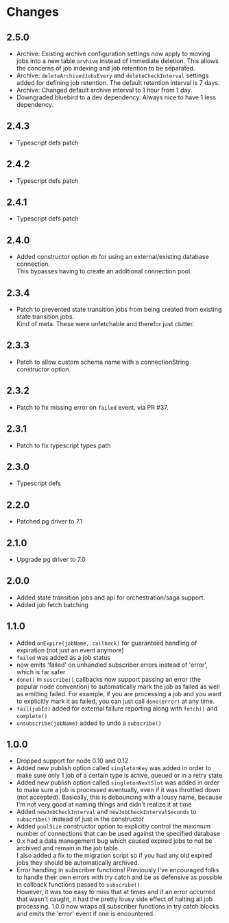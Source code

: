 # Changes

## 2.5.0
 
- Archive: Existing archive configuration settings now apply to moving jobs into a new table `arvhive` 
instead of immediate deletion. This allows the concerns of job indexing and job retention to be separated.
- Archive: `deleteArchivedJobsEvery` and `deleteCheckInterval` settings added for defining job retention. 
The default retention interval is 7 days.
- Archive: Changed default archive interval to 1 hour from 1 day.
- Downgraded bluebird to a dev dependency. Always nice to have 1 less dependency.

## 2.4.3

- Typescript defs patch

## 2.4.2

- Typescript defs patch

## 2.4.1

- Typescript defs patch

## 2.4.0

- Added constructor option `db` for using an external/existing database connection.  
This bypasses having to create an additional connection pool.

## 2.3.4

- Patch to prevented state transition jobs from being created from existing state transition jobs.  
Kind of meta.  These were unfetchable and therefor just clutter.  

## 2.3.3

- Patch to allow custom schema name with a connectionString constructor option.

## 2.3.2

- Patch to fix missing error on `failed` event.  via PR #37.

## 2.3.1

- Patch to fix typescript types path

## 2.3.0

- Typescript defs

## 2.2.0

- Patched pg driver to 7.1

## 2.1.0

- Upgrade pg driver to 7.0

## 2.0.0

- Added state transition jobs and api for orchestration/saga support. 
- Added job fetch batching

## 1.1.0

- Added `onExpire(jobName, callback)` for guaranteed handling of expiration (not just an event anymore)
- `failed` was added as a job status 
- now emits 'failed' on unhandled subscriber errors instead of 'error', which is far safer 
- `done()` in `suscribe()` callbacks now support passing an error (the popular node convention) to 
automatically mark the job as failed as well as emitting failed.  For example, 
if you are processing a job and you want to explicitly mark it as failed, you can just call `done(error)` at any time.
- `fail(jobId)` added for external failure reporting along with `fetch()` and `complete()`
- `unsubscribe(jobName)` added to undo a `subscribe()`

## 1.0.0

- Dropped support for node 0.10 and 0.12
- Added new publish option called `singletonKey` was added in order to make sure only 1 job of a certain type is active, queued or in a retry state
- Added new publish option called `singletonNextSlot` was added in order to make sure a job is processed eventually, even if it was throttled down (not accepted). 
Basically, this is debouncing with a lousy name, because I'm not very good at naming things and didn't realize it at time 
- Added `newJobCheckInterval` and `newJobCheckIntervalSeconds` to `subscribe()` instead of just in the constructor
- Added `poolSize` constructor option to explicitly control the maximum number of connections that can be used against the specified database
- 0.x had a data management bug which caused expired jobs to not be archived and remain in the job table.  
I also added a fix to the migration script so if you had any old expired jobs they should be automatically archived.
- Error handling in subscriber functions! 
Previously I've encouraged folks to handle their own errors with try catch and be as defensive as possible in 
callback functions passed to `subscribe()`.  
However, it was too easy to miss that at times and if an error occurred that wasn't caught, 
it had the pretty lousy side effect of halting all job processing. 
1.0.0 now wraps all subscriber functions in try catch blocks and emits the 'error' event if one is encountered.  
